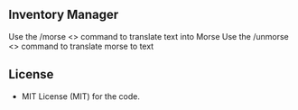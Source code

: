 ## Inventory Manager

Use the /morse <<text>> command to translate text into Morse
Use the /unmorse <<morse sequence>> command to translate morse to text

## License

* MIT License (MIT) for the code.
